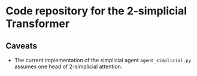 # Code repository for the 2-simplicial Transformer

## Caveats

- The current implementation of the simplicial agent `agent_simplicial.py` assumes one head of 2-simplicial attention.
